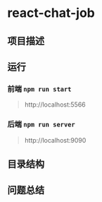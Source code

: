 # react-chat-job
## 项目描述

## 运行

### 前端  `npm run start`
> http://localhost:5566

### 后端  `npm run server`
> http://localhost:9090

## 目录结构

## 问题总结